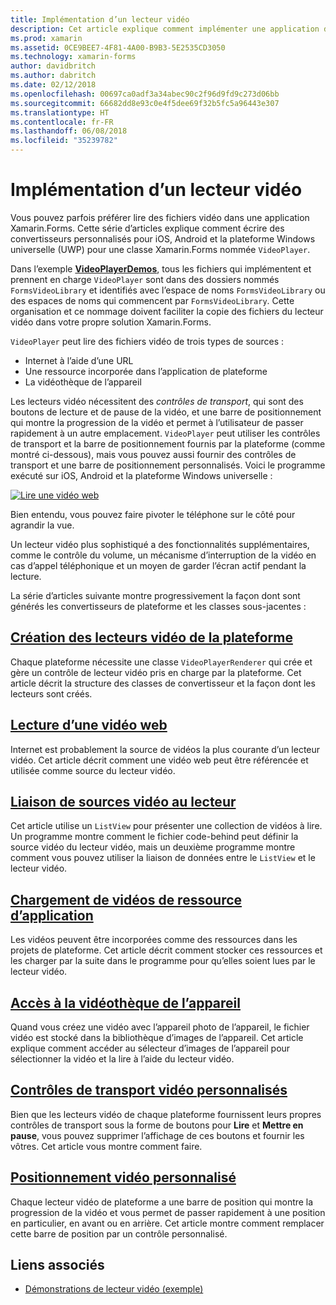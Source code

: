 ```yaml
---
title: Implémentation d’un lecteur vidéo
description: Cet article explique comment implémenter une application de lecteur vidéo à l’aide de Xamarin.Forms.
ms.prod: xamarin
ms.assetid: 0CE9BEE7-4F81-4A00-B9B3-5E2535CD3050
ms.technology: xamarin-forms
author: davidbritch
ms.author: dabritch
ms.date: 02/12/2018
ms.openlocfilehash: 00697ca0adf3a34abec90c2f96d9fd9c273d06bb
ms.sourcegitcommit: 66682dd8e93c0e4f5dee69f32b5fc5a96443e307
ms.translationtype: HT
ms.contentlocale: fr-FR
ms.lasthandoff: 06/08/2018
ms.locfileid: "35239782"
---
```

# <a name="implementing-a-video-player"></a>Implémentation d’un lecteur vidéo

Vous pouvez parfois préférer lire des fichiers vidéo dans une application Xamarin.Forms. Cette série d’articles explique comment écrire des convertisseurs personnalisés pour iOS, Android et la plateforme Windows universelle (UWP) pour une classe Xamarin.Forms nommée `VideoPlayer`.

Dans l’exemple [**VideoPlayerDemos**](https://developer.xamarin.com/samples/xamarin-forms/customrenderers/VideoPlayerDemos/), tous les fichiers qui implémentent et prennent en charge `VideoPlayer` sont dans des dossiers nommés `FormsVideoLibrary` et identifiés avec l’espace de noms `FormsVideoLibrary` ou des espaces de noms qui commencent par `FormsVideoLibrary`. Cette organisation et ce nommage doivent faciliter la copie des fichiers du lecteur vidéo dans votre propre solution Xamarin.Forms.

`VideoPlayer` peut lire des fichiers vidéo de trois types de sources :

- Internet à l’aide d’une URL
- Une ressource incorporée dans l’application de plateforme
- La vidéothèque de l’appareil

Les lecteurs vidéo nécessitent des *contrôles de transport*, qui sont des boutons de lecture et de pause de la vidéo, et une barre de positionnement qui montre la progression de la vidéo et permet à l’utilisateur de passer rapidement à un autre emplacement. `VideoPlayer` peut utiliser les contrôles de transport et la barre de positionnement fournis par la plateforme (comme montré ci-dessous), mais vous pouvez aussi fournir des contrôles de transport et une barre de positionnement personnalisés. Voici le programme exécuté sur iOS, Android et la plateforme Windows universelle :

[![Lire une vidéo web](web-videos-images/playwebvideo-small.png "Lire une vidéo web")](web-videos-images/playwebvideo-large.png#lightbox "Lire une vidéo web")

Bien entendu, vous pouvez faire pivoter le téléphone sur le côté pour agrandir la vue.

Un lecteur vidéo plus sophistiqué a des fonctionnalités supplémentaires, comme le contrôle du volume, un mécanisme d’interruption de la vidéo en cas d’appel téléphonique et un moyen de garder l’écran actif pendant la lecture.

La série d’articles suivante montre progressivement la façon dont sont générés les convertisseurs de plateforme et les classes sous-jacentes :

## <a name="creating-the-platform-video-playersplayer-creationmd"></a>[Création des lecteurs vidéo de la plateforme](player-creation.md)

Chaque plateforme nécessite une classe `VideoPlayerRenderer` qui crée et gère un contrôle de lecteur vidéo pris en charge par la plateforme. Cet article décrit la structure des classes de convertisseur et la façon dont les lecteurs sont créés.

## <a name="playing-a-web-videoweb-videosmd"></a>[Lecture d’une vidéo web](web-videos.md)

Internet est probablement la source de vidéos la plus courante d’un lecteur vidéo. Cet article décrit comment une vidéo web peut être référencée et utilisée comme source du lecteur vidéo.

## <a name="binding-video-sources-to-the-playersource-bindingsmd"></a>[Liaison de sources vidéo au lecteur](source-bindings.md)

Cet article utilise un `ListView` pour présenter une collection de vidéos à lire. Un programme montre comment le fichier code-behind peut définir la source vidéo du lecteur vidéo, mais un deuxième programme montre comment vous pouvez utiliser la liaison de données entre le `ListView` et le lecteur vidéo.

## <a name="loading-application-resource-videosloading-resourcesmd"></a>[Chargement de vidéos de ressource d’application](loading-resources.md)

Les vidéos peuvent être incorporées comme des ressources dans les projets de plateforme. Cet article décrit comment stocker ces ressources et les charger par la suite dans le programme pour qu’elles soient lues par le lecteur vidéo.

## <a name="accessing-the-devices-video-libraryaccessing-librarymd"></a>[Accès à la vidéothèque de l’appareil](accessing-library.md)

Quand vous créez une vidéo avec l’appareil photo de l’appareil, le fichier vidéo est stocké dans la bibliothèque d’images de l’appareil. Cet article explique comment accéder au sélecteur d’images de l’appareil pour sélectionner la vidéo et la lire à l’aide du lecteur vidéo.

## <a name="custom-video-transport-controlscustom-transportmd"></a>[Contrôles de transport vidéo personnalisés](custom-transport.md)

Bien que les lecteurs vidéo de chaque plateforme fournissent leurs propres contrôles de transport sous la forme de boutons pour **Lire** et **Mettre en pause**, vous pouvez supprimer l’affichage de ces boutons et fournir les vôtres. Cet article vous montre comment faire.

## <a name="custom-video-positioningcustom-positioningmd"></a>[Positionnement vidéo personnalisé](custom-positioning.md)

Chaque lecteur vidéo de plateforme a une barre de position qui montre la progression de la vidéo et vous permet de passer rapidement à une position en particulier, en avant ou en arrière. Cet article montre comment remplacer cette barre de position par un contrôle personnalisé.





## <a name="related-links"></a>Liens associés

- [Démonstrations de lecteur vidéo (exemple)](https://developer.xamarin.com/samples/xamarin-forms/customrenderers/VideoPlayerDemos/)
